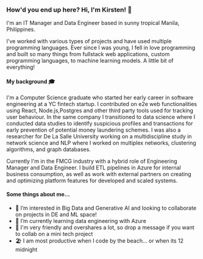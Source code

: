 ### How'd you end up here? Hi, I'm Kirsten! 👋
I'm an IT Manager and Data Engineer based in sunny tropical Manila, Philippines.

I've worked with various types of projects and have used multiple programming languages. Ever since I was young, I fell in love programming and built so many things from fullstack web applications, custom programming languages, to machine learning models. A little bit of everything! 

#### My background 🎓
I'm a Computer Science graduate who started her early career in software engineering at a YC fintech startup. I contributed on e2e web functionalities using React, Node.js,Postgres and other third party tools used for tracking user behaviour. In the same company I transitioned to data science where I conducted data studies to identify suspicious profiles and transactions for early prevention of potential money laundering schemes. I was also a researcher for De La Salle University working on a multidiscipline study in network science and NLP where I worked on multiplex networks, clustering algorithms, and graph databases.

Currently I'm in the FMCG industry with a hybrid role of Engineering Manager and Data Engineer. I build ETL pipelines in Azure for internal business consumption, as well as work with external partners on creating and optimizing platform features for developed and scaled systems.

#### Some things about me...
- 👀 I’m interested in Big Data and Generative AI and looking to collaborate on projects in DE and ML space!
- 🌱 I’m currently learning data engineering with Azure
- 💞️ I'm very friendly and overshares a lot, so drop a message if you want to collab on a mini tech project
- 🏖️ I am most productive when I code by the beach... or when its 12 midnight 

<!--
**Skentir/Skentir** is a ✨ _special_ ✨ repository because its `README.md` (this file) appears on your GitHub profile.

Here are some ideas to get you started:

- 🔭 I’m currently working on ...
- 🌱 I’m currently learning ...
- 👯 I’m looking to collaborate on ...
- 🤔 I’m looking for help with ...
- 💬 Ask me about ...
- 📫 How to reach me: ...
- 😄 Pronouns: ...
- ⚡ Fun fact: ...
-->
